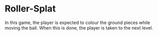 # Roller-Splat

In this game, the player is expected to colour the ground pieces while moving the ball. When this is done, the player is taken to the next level.
